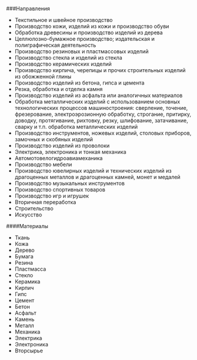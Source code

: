 ###Направления

- Текстильное и швейное производство
- Производство кожи, изделий из кожи и производство обуви
- Обработка древесины и производство изделий из дерева
- Целлюлозно-бумажное производство; издательская и полиграфическая деятельность
- Производство резиновых и пластмассовых изделий
- Производство стекла и изделий из стекла
- Производство керамических изделий
- Производство кирпича, черепицы и прочих строительных изделий из обожженной глины
- Производство изделий из бетона, гипса и цемента
- Резка, обработка и отделка камня
- Производство изделий из асфальта или аналогичных материалов
- Обработка металлических изделий с использованием основных технологических процессов машиностроения: сверление, точение, фрезерование, электроэрозионную обработку, строгание, притирку, доводку, протягивание, рихтовку, резку, шлифование, затачивание, сварку и т.п. обработка металлических изделий
- Производство инструментов, ножевых изделий, столовых приборов, замочных и скобяных изделий
- Производство изделий из проволоки
- Электрика, электроника и тонкая механика
- Автомотовелогидроавиамеханика
- Производство мебели
- Производство ювелирных изделий и технических изделий из драгоценных металлов и драгоценных камней, монет и медалей
- Производство музыкальных инструментов
- Производство спортивных товаров
- Производство игр и игрушек
- Вторичная переработка
- Строительство
- Искусство

####Материалы 

- Ткань
- Кожа
- Дерево
- Бумага
- Резина
- Пластмасса
- Стекло
- Керамика
- Кирпич
- Гипс
- Цемент
- Бетон
- Асфальт
- Камень
- Металл
- Механика
- Электрика
- Электроника
- Вторсырье